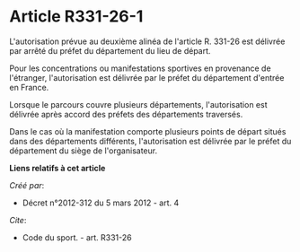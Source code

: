 # Article R331-26-1

L'autorisation prévue au deuxième alinéa de l'article R. 331-26 est délivrée par arrêté du préfet du département du lieu de
départ. 

Pour les concentrations ou manifestations sportives en provenance de l'étranger, l'autorisation est délivrée par le préfet du
département d'entrée en France. 

Lorsque le parcours couvre plusieurs départements, l'autorisation est délivrée après accord des préfets des départements
traversés. 

Dans le cas où la manifestation comporte plusieurs points de départ situés dans des départements différents, l'autorisation
est délivrée par le préfet du département du siège de l'organisateur.

**Liens relatifs à cet article**

_Créé par_:

  - Décret n°2012-312 du 5 mars 2012 - art. 4

_Cite_:

  - Code du sport. - art. R331-26
